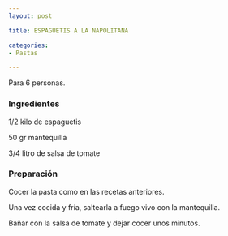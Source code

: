 ```yaml
---
layout: post

title: ESPAGUETIS A LA NAPOLITANA

categories:
- Pastas

---
```

Para 6 personas.

<h3>Ingredientes</h3>

1/2 kilo de espaguetis

50 gr mantequilla

3/4 litro de salsa de tomate

<h3>Preparación</h3>

Cocer la pasta como en las recetas anteriores.

Una vez cocida y fría, saltearla a fuego vivo con la mantequilla.

Bañar con la salsa de tomate y dejar cocer unos minutos.

